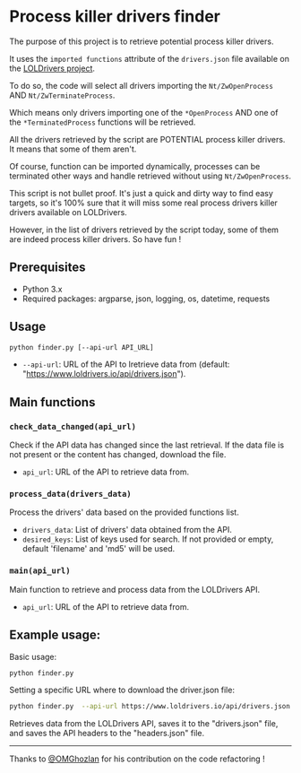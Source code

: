 # Process killer drivers finder

The purpose of this project is to retrieve potential process killer drivers. 

It uses the `imported functions` attribute of the `drivers.json` file available on the [LOLDrivers project](https://www.loldrivers.io).

To do so, the code will select all drivers importing the `Nt/ZwOpenProcess` AND `Nt/ZwTerminateProcess`.

Which means only drivers importing one of the `*OpenProcess` AND one of the `*TerminatedProcess` functions will be retrieved.

All the drivers retrieved by the script are POTENTIAL process killer drivers. It means that some of them aren't.

Of course, function can be imported dynamically, processes can be terminated other ways and handle retrieved without using `Nt/ZwOpenProcess`. 

This script is not bullet proof. It's just a quick and dirty way to find easy targets, so it's 100% sure that it will miss some real process drivers killer drivers available on LOLDrivers.

However, in the list of drivers retrieved by the script today, some of them are indeed process killer drivers. So have fun !




## Prerequisites

- Python 3.x
- Required packages: argparse, json, logging, os, datetime, requests

## Usage

```bash
python finder.py [--api-url API_URL]
```

- `--api-url`: URL of the API to lretrieve data from (default: "https://www.loldrivers.io/api/drivers.json").

## Main functions

### `check_data_changed(api_url)`
Check if the API data has changed since the last retrieval. If the data file is not present or the content has changed, download the file.

- `api_url`: URL of the API to retrieve data from.

### `process_data(drivers_data)`
Process the drivers' data based on the provided functions list.

- `drivers_data`: List of drivers' data obtained from the API.
- `desired_keys`: List of keys used for search. If not provided or empty, default 'filename' and 'md5' will be used.

### `main(api_url)`
Main function to retrieve and process data from the LOLDrivers API.

- `api_url`: URL of the API to retrieve data from.

## Example usage:

Basic usage:

```bash
python finder.py
```

Setting a specific URL where to download the driver.json file:

```bash
python finder.py  --api-url https://www.loldrivers.io/api/drivers.json
```

Retrieves data from the LOLDrivers API, saves it to the "drivers.json" file, and saves the API headers to the "headers.json" file. 

---
Thanks to [@OMGhozlan](https://github.com/OMGhozlan) for his contribution on the code refactoring ! 

